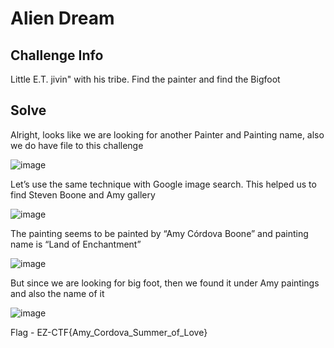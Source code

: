 # Alien Dream #


## Challenge Info ##
<p>Little E.T. jivin" with his tribe.
Find the painter and find the Bigfoot</p>

## Solve ##
<p>Alright, looks like we are looking for another Painter and Painting name, also we do have file to this challenge</p>

![image](https://user-images.githubusercontent.com/85706972/167289993-b6e7cdb4-e566-4679-ba94-82d54f19478a.png)

<p>Let’s use the same technique with Google image search. This helped us to find Steven Boone and Amy gallery</p>

![image](https://user-images.githubusercontent.com/85706972/167290036-48fa3e36-2195-41b0-9158-ee1939e68cdc.png)

<p>The painting seems to be painted by “Amy Córdova Boone” and painting name is “Land of Enchantment”</p>

![image](https://user-images.githubusercontent.com/85706972/167290046-4516142b-d148-443c-b4d6-1344fedd4bec.png)

<p>But since we are looking for big foot, then we found it under Amy paintings and also the name of it</p>

![image](https://user-images.githubusercontent.com/85706972/167290069-6a579d4b-3f0d-4a9a-8caa-2f4a147dbc84.png)


Flag - EZ-CTF{Amy_Cordova_Summer_of_Love}
